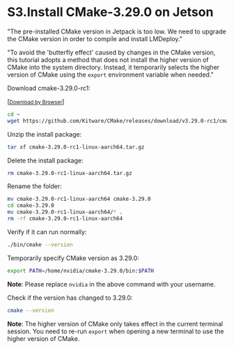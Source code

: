 # S3.Install CMake-3.29.0 on Jetson

"The pre-installed CMake version in Jetpack is too low. We need to upgrade the CMake version in order to compile and install LMDeploy."

"To avoid the 'butterfly effect' caused by changes in the CMake version, this tutorial adopts a method that does not install the higher version of CMake into the system directory. Instead, it temporarily selects the higher version of CMake using the `export` environment variable when needed."

Download cmake-3.29.0-rc1:

[[<small>Download by Browser</small>]](https://github.com/Kitware/CMake/releases/download/v3.29.0-rc1/cmake-3.29.0-rc1-linux-aarch64.tar.gz)

```sh
cd ~
wget https://github.com/Kitware/CMake/releases/download/v3.29.0-rc1/cmake-3.29.0-rc1-linux-aarch64.tar.gz
```

Unzip the install package:

```sh
tar xf cmake-3.29.0-rc1-linux-aarch64.tar.gz
```

Delete the install package:

```sh
rm cmake-3.29.0-rc1-linux-aarch64.tar.gz
```

Rename the folder:

```sh
mv cmake-3.29.0-rc1-linux-aarch64 cmake-3.29.0
cd cmake-3.29.0
mv cmake-3.29.0-rc1-linux-aarch64/* .
rm -rf cmake-3.29.0-rc1-linux-aarch64
```

Verify if it can run normally:

```sh
./bin/cmake --version
```

Temporarily specify CMake version as 3.29.0:

```sh
export PATH=/home/nvidia/cmake-3.29.0/bin:$PATH
```

**Note**: Please replace `nvidia` in the above command with your username.

Check if the version has changed to 3.29.0:

```sh
cmake --version
```

**Note**: The higher version of CMake only takes effect in the current terminal session. You need to re-run `export` when opening a new terminal to use the higher version of CMake.
